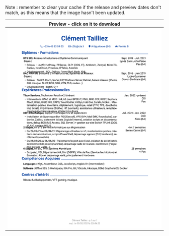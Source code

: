 Note : remember to clear your cache if the release and preview dates don't match, as this means that the image hasn't been updated.

| Preview - click on it to download |
| ---------- |
| <a href=https://github.com/c2tz/cv-test/releases/download/2025-02-05_22-54-24/CV_NAME.pdf><img src=https://raw.githubusercontent.com/c2tz/cv-test/develop/CV_NAME.png alt=CV Preview></a> |
